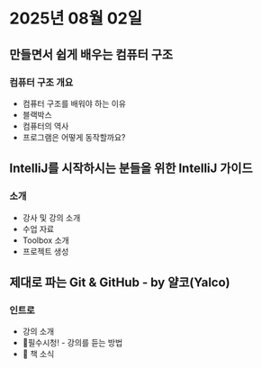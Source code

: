 # 2025년 08월 02일

## 만들면서 쉽게 배우는 컴퓨터 구조

### 컴퓨터 구조 개요

- 컴퓨터 구조를 배워야 하는 이유
- 블랙박스
- 컴퓨터의 역사
- 프로그램은 어떻게 동작할까요?

## IntelliJ를 시작하시는 분들을 위한 IntelliJ 가이드

### 소개

- 강사 및 강의 소개
- 수업 자료
- Toolbox 소개
- 프로젝트 생성

## 제대로 파는 Git & GitHub - by 얄코(Yalco)

### 인트로

- 강의 소개
- 🛑필수시청! - 강의를 듣는 방법
- 📙 책 소식